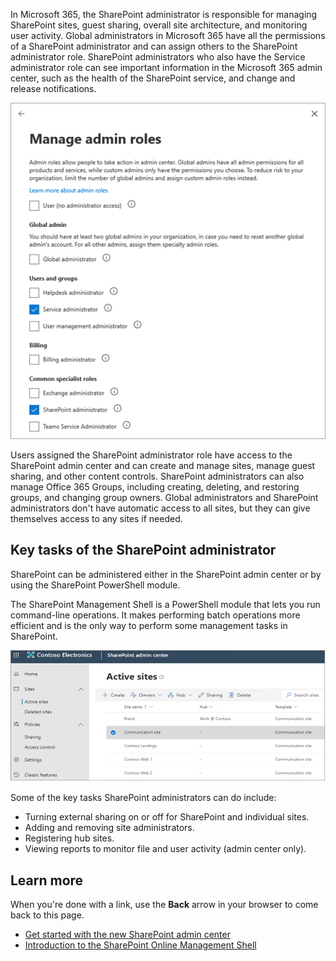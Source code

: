 In Microsoft 365, the SharePoint administrator is responsible for managing SharePoint sites, guest sharing, overall site architecture, and monitoring user activity.
Global administrators in Microsoft 365 have all the permissions of a SharePoint administrator and can assign others to the SharePoint administrator role. 
SharePoint administrators who also have the Service administrator role can see important information in the Microsoft 365 admin center, such as the health of the SharePoint service, and change and release notifications.

![SharePoint manage admin roles screen](../media/manage-admin-roles.png)

Users assigned the SharePoint administrator role have access to the SharePoint admin center and can create and manage sites, manage guest sharing, and other content controls. SharePoint administrators can also manage Office 365 Groups, including creating, deleting, and restoring groups, and changing group owners. Global administrators and SharePoint administrators don't have automatic access to all sites, but they can give themselves access to any sites if needed.

## Key tasks of the SharePoint administrator

SharePoint can be administered either in the SharePoint admin center or by using the SharePoint PowerShell module.

The SharePoint Management Shell is a PowerShell module that lets you run command-line operations. It makes performing batch operations more efficient and is the only way to perform some management tasks in SharePoint.

![Active sites screen in the SharePoint admin center](../media/active-sites.png)

Some of the key tasks SharePoint administrators can do include:

- Turning external sharing on or off for SharePoint and individual sites.
- Adding and removing site administrators.
- Registering hub sites.
- Viewing reports to monitor file and user activity (admin center only).

## Learn more

When you're done with a link, use the **Back** arrow in your browser to come back to this page.

- [Get started with the new SharePoint admin center](https://docs.microsoft.com/sharepoint/get-started-new-admin-center)
- [Introduction to the SharePoint Online Management Shell](https://support.office.com/article/Introduction-to-the-SharePoint-Online-Management-Shell-C16941C3-19B4-4710-8056-34C034493429)
